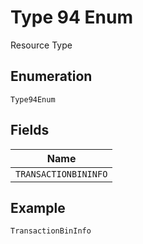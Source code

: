 
# Type 94 Enum

Resource Type

## Enumeration

`Type94Enum`

## Fields

| Name |
|  --- |
| `TRANSACTIONBININFO` |

## Example

```
TransactionBinInfo
```

